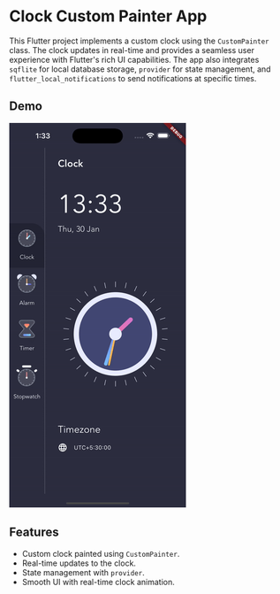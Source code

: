 # Clock Custom Painter App

This Flutter project implements a custom clock using the `CustomPainter` class. The clock updates in real-time and provides a seamless user experience with Flutter's rich UI capabilities. The app also integrates `sqflite` for local database storage, `provider` for state management, and `flutter_local_notifications` to send notifications at specific times.

## Demo

![Clock Demo GIF](demo.gif)

## Features

- Custom clock painted using `CustomPainter`.
- Real-time updates to the clock.
- State management with `provider`.
- Smooth UI with real-time clock animation.
